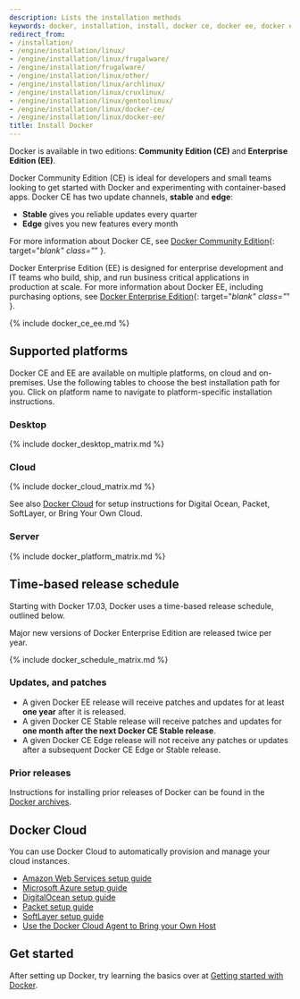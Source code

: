 ```yaml
---
description: Lists the installation methods
keywords: docker, installation, install, docker ce, docker ee, docker editions, stable, edge
redirect_from:
- /installation/
- /engine/installation/linux/
- /engine/installation/linux/frugalware/
- /engine/installation/frugalware/
- /engine/installation/linux/other/
- /engine/installation/linux/archlinux/
- /engine/installation/linux/cruxlinux/
- /engine/installation/linux/gentoolinux/
- /engine/installation/linux/docker-ce/
- /engine/installation/linux/docker-ee/
title: Install Docker
---
```


Docker is available in two editions: **Community Edition (CE)** and **Enterprise
Edition (EE)**.

Docker Community Edition (CE) is ideal for developers and small
teams looking to get started with Docker and experimenting with container-based
apps. Docker CE has two update channels, **stable** and **edge**:

* **Stable** gives you reliable updates every quarter
* **Edge** gives you new features every month

For more information about Docker CE, see
[Docker Community Edition](https://www.docker.com/community-edition/){: target="_blank" class="_" }.

Docker Enterprise Edition (EE) is designed for enterprise
development and IT teams who build, ship, and run business critical
applications in production at scale. For more information about Docker EE,
including purchasing options, see
[Docker Enterprise Edition](https://www.docker.com/enterprise-edition/){: target="_blank" class="_" }.

{% include docker_ce_ee.md %}

## Supported platforms

Docker CE and EE are available on multiple platforms, on cloud and on-premises.
Use the following tables to choose the best installation path for you.
Click on platform name to navigate to platform-specific installation instructions.

### Desktop

{% include docker_desktop_matrix.md %}

### Cloud

{% include docker_cloud_matrix.md %}

See also [Docker Cloud](#docker-cloud) for setup instructions for
Digital Ocean, Packet, SoftLayer, or Bring Your Own Cloud.

### Server

{% include docker_platform_matrix.md %}

## Time-based release schedule

Starting with Docker 17.03, Docker uses a time-based release schedule, outlined
below.

Major new versions of Docker Enterprise Edition are released twice per year.

{% include docker_schedule_matrix.md %}

### Updates, and patches

- A given Docker EE release will receive patches and updates for at least **one
  year** after it is released.
- A given Docker CE Stable release will receive patches and updates for **one
  month after the next Docker CE Stable release**.
- A given Docker CE Edge release will not receive any patches or updates after
  a subsequent Docker CE Edge or Stable release.

### Prior releases

Instructions for installing prior releases of Docker can be found in the
[Docker archives](/docsarchive/).

## Docker Cloud

You can use Docker Cloud to automatically provision and manage your cloud instances.

* [Amazon Web Services setup guide](/docker-cloud/cloud-swarm/link-aws-swarm.md)
* [Microsoft Azure setup guide](/docker-cloud/cloud-swarm/link-azure-swarm.md)
* [DigitalOcean setup guide](/docker-cloud/infrastructure/link-do.md)
* [Packet setup guide](/docker-cloud/infrastructure/link-packet.md)
* [SoftLayer setup guide](/docker-cloud/infrastructure/link-softlayer.md)
* [Use the Docker Cloud Agent to Bring your Own Host](/docker-cloud/infrastructure/byoh.md)

## Get started

After setting up Docker, try learning the basics over at
[Getting started with Docker](/get-started/).
